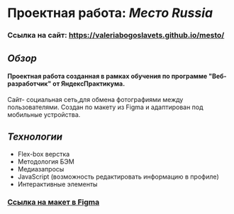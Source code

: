 # Проектная работа: _Место Russia_
### Ссылка на сайт:  https://valeriabogoslavets.github.io/mesto/

## _Обзор_
#### Проектная работа созданная в рамках обучения по программе "Веб-разработчик" от ЯндексПрактикума.
Сайт- социальная сеть,для обмена фотографиями между пользователями. Создан по макету из Figma и адаптирован под мобильные устройства. 

## _Технологии_
* Flex-box верстка
* Методология БЭМ
* Медиазапросы
* JavaScript (возможность редактировать информацию в профиле)
* Интерактивные элементы

### [Ссылка на макет в Figma](https://www.figma.com/file/2cn9N9jSkmxD84oJik7xL7/JavaScript.-Sprint-4?node-id=0%3A1)

